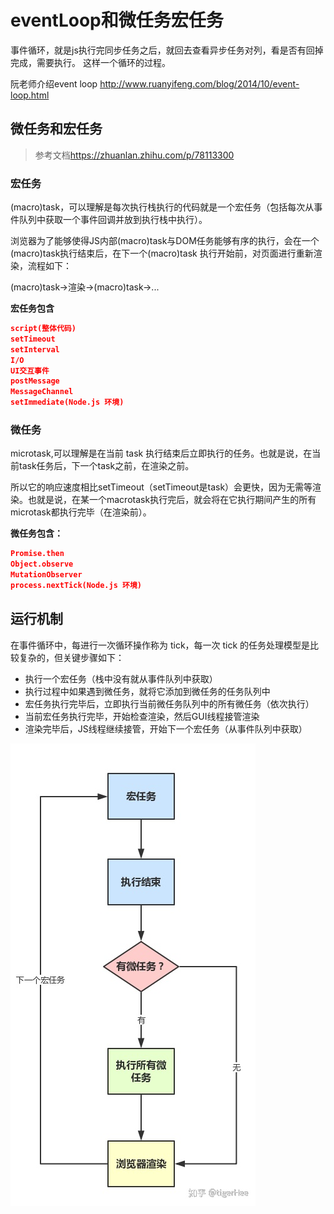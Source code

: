 # eventLoop和微任务宏任务

事件循环，就是js执行完同步任务之后，就回去查看异步任务对列，看是否有回掉完成，需要执行。
这样一个循环的过程。

阮老师介绍event loop <http://www.ruanyifeng.com/blog/2014/10/event-loop.html>

## 微任务和宏任务

> 参考文档<https://zhuanlan.zhihu.com/p/78113300>

### 宏任务

(macro)task，可以理解是每次执行栈执行的代码就是一个宏任务（包括每次从事件队列中获取一个事件回调并放到执行栈中执行）。

浏览器为了能够使得JS内部(macro)task与DOM任务能够有序的执行，会在一个(macro)task执行结束后，在下一个(macro)task 执行开始前，对页面进行重新渲染，流程如下：

(macro)task->渲染->(macro)task->...

**宏任务包含**

```json
script(整体代码)
setTimeout
setInterval
I/O
UI交互事件
postMessage
MessageChannel
setImmediate(Node.js 环境)
```
### 微任务

microtask,可以理解是在当前 task 执行结束后立即执行的任务。也就是说，在当前task任务后，下一个task之前，在渲染之前。

所以它的响应速度相比setTimeout（setTimeout是task）会更快，因为无需等渲染。也就是说，在某一个macrotask执行完后，就会将在它执行期间产生的所有microtask都执行完毕（在渲染前）。

**微任务包含：**

```json
Promise.then
Object.observe
MutationObserver
process.nextTick(Node.js 环境)
```

## 运行机制

在事件循环中，每进行一次循环操作称为 tick，每一次 tick 的任务处理模型是比较复杂的，但关键步骤如下：

- 执行一个宏任务（栈中没有就从事件队列中获取）
- 执行过程中如果遇到微任务，就将它添加到微任务的任务队列中
- 宏任务执行完毕后，立即执行当前微任务队列中的所有微任务（依次执行）
- 当前宏任务执行完毕，开始检查渲染，然后GUI线程接管渲染
- 渲染完毕后，JS线程继续接管，开始下一个宏任务（从事件队列中获取）

![picture 1](images/pic_1637221603628.png)
